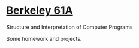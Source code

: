 # [Berkeley 61A](https://cs61a.org) 
Structure and Interpretation of Computer Programs

Some homework and projects.
